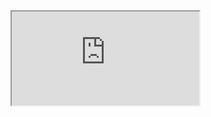 <iframe src="https://github.com/basiav/Databases-2021/blob/72537d9d637497acf6cf83dda7fd4f4a27264db0/EF/EntityFramework-Report.pdf" title="W3Schools Free Online Web Tutorials"></iframe> 
